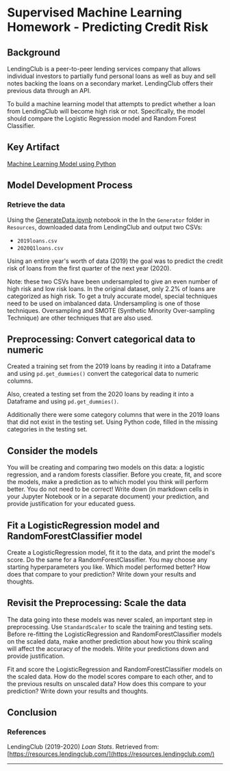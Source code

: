 # Supervised Machine Learning Homework - Predicting Credit Risk

## Background

LendingClub is a peer-to-peer lending services company that allows individual investors to partially fund personal loans as well as buy and sell notes backing the loans on a secondary market. LendingClub offers their previous data through an API.

To build a machine learning model that attempts to predict whether a loan from LendingClub will become high risk or not. Specifically, the model should compare the Logistic Regression model and Random Forest Classifier.

## Key Artifact

[Machine Learning Model using Python](Credit_Risk_Evaluator.ipynb)

## Model Development Process

### Retrieve the data

Using the [GenerateData.ipynb](/Resources/Generator/GenerateData.ipynb) notebook in the In the `Generator` folder in `Resources`, downloaded data from LendingClub and output two CSVs: 

* `2019loans.csv`
* `2020Q1loans.csv`

Using an entire year's worth of data (2019) the goal was to predict the credit risk of loans from the first quarter of the next year (2020).

Note: these two CSVs have been undersampled to give an even number of high risk and low risk loans. In the original dataset, only 2.2% of loans are categorized as high risk. To get a truly accurate model, special techniques need to be used on imbalanced data. Undersampling is one of those techniques. Oversampling and SMOTE (Synthetic Minority Over-sampling Technique) are other techniques that are also used.

## Preprocessing: Convert categorical data to numeric

Created a training set from the 2019 loans by reading it into a Dataframe and using `pd.get_dummies()` convert the categorical data to numeric columns. 

Also, created a testing set from the 2020 loans by reading it into a Dataframe and using `pd.get_dummies()`. 

Additionally there were some category columns that were in the 2019 loans that did not exist in the testing set. Using Python code, filled in the missing categories in the testing set. 

## Consider the models

You will be creating and comparing two models on this data: a logistic regression, and a random forests classifier. Before you create, fit, and score the models, make a prediction as to which model you think will perform better. You do not need to be correct! Write down (in markdown cells in your Jupyter Notebook or in a separate document) your prediction, and provide justification for your educated guess.

## Fit a LogisticRegression model and RandomForestClassifier model

Create a LogisticRegression model, fit it to the data, and print the model's score. Do the same for a RandomForestClassifier. You may choose any starting hyperparameters you like. Which model performed better? How does that compare to your prediction? Write down your results and thoughts.

## Revisit the Preprocessing: Scale the data

The data going into these models was never scaled, an important step in preprocessing. Use `StandardScaler` to scale the training and testing sets. Before re-fitting the LogisticRegression and RandomForestClassifier models on the scaled data, make another prediction about how you think scaling will affect the accuracy of the models. Write your predictions down and provide justification.

Fit and score the LogisticRegression and RandomForestClassifier models on the scaled data. How do the model scores compare to each other, and to the previous results on unscaled data? How does this compare to your prediction? Write down your results and thoughts.

## Conclusion


### References

LendingClub (2019-2020) _Loan Stats_. Retrieved from: [https://resources.lendingclub.com/](https://resources.lendingclub.com/)

- - -

